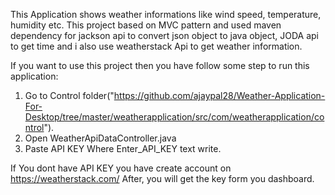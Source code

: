 This Application shows weather informations like wind speed, temperature, humidity etc. 
This project based on MVC pattern and used maven dependency for jackson api to convert json object to java object, JODA api to get time and i also use weatherstack Api to get weather information.

If you want to use this project then you have follow some step to run this application:
1. Go to Control folder("https://github.com/ajaypal28/Weather-Application-For-Desktop/tree/master/weatherapplication/src/com/weatherapplication/control").
2. Open WeatherApiDataController.java
3. Paste API KEY Where Enter_API_KEY text write.

If You dont have API KEY you have create account on https://weatherstack.com/
After, you will get the key form you dashboard.
